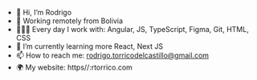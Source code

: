 - 👋 Hi, I’m Rodrigo
- 📍 Working remotely from Bolivia
- 👨🏻‍💻 Every day I work with: Angular, JS, TypeScript, Figma, Git, HTML, CSS
- 🌱 I’m currently learning more React, Next JS
- 📫 How to reach me: rodrigo.torricodelcastillo@gmail.com
- 🌍 My website: https//:rtorrico.com

<!---
rtorricodev/rtorricodev is a ✨ special ✨ repository because its `README.md` (this file) appears on your GitHub profile.
You can click the Preview link to take a look at your changes.
--->
